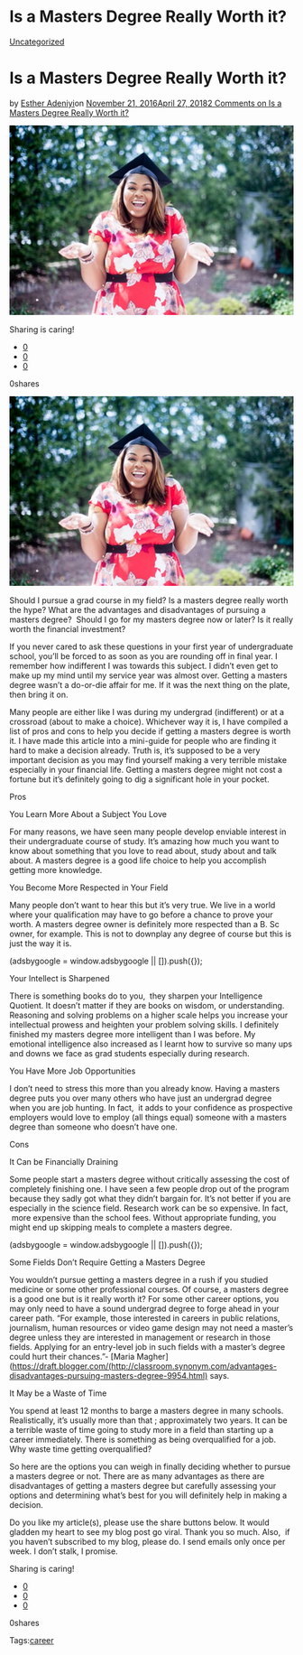 # Is a Masters Degree Really Worth it?

[Uncategorized](https://estheradeniyi.com/category/uncategorized/)
# Is a Masters Degree Really Worth it?

by [Esther Adeniyi](https://estheradeniyi.com/author/esther-adeniyi/)on [November 21, 2016April 27, 2018](https://estheradeniyi.com/is-masters-degree-really-worth-i/)[2 Comments on Is a Masters Degree Really Worth it?](https://estheradeniyi.com/is-masters-degree-really-worth-i/#comments)

![](images/freshgraduate.jpeg)

Sharing is caring!

- [0](https://www.facebook.com/sharer/sharer.php?u=https%3A%2F%2Festheradeniyi.com%2Fis-masters-degree-really-worth-i%2F&amp;t=Is%20a%20Masters%20Degree%20Really%20Worth%20it%3F)
- [0](https://twitter.com/intent/tweet?text=Is%20a%20Masters%20Degree%20Really%20Worth%20it%3F&amp;url=https%3A%2F%2Festheradeniyi.com%2Fis-masters-degree-really-worth-i%2F)
- [0](#)

0shares

[![Woman expressing excitement after barging a masters degree](images/freshgraduate.jpeg)](images/freshgraduate.jpeg)

 Should I pursue a grad course in my field? Is a masters degree really worth the hype? What are the advantages and disadvantages of pursuing a masters degree? &#xA0;Should I go for my masters degree now or later? Is it really worth the financial investment?

If you never cared to ask these questions in your first year of undergraduate school, you&#x2019;ll be forced to as soon as you are rounding off in final year. I remember how indifferent I was towards this subject. I didn&#x2019;t even get to make up my mind until my service year was almost over. Getting a masters degree wasn&#x2019;t a do-or-die affair for me. If it was the next thing on the plate, then bring it on.

Many people are either like I was during my undergrad (indifferent) or at a crossroad (about to make a choice). Whichever way it is, I have compiled a list of pros and cons to help you decide if getting a masters degree is worth it. I have made this article into a mini-guide for people who are finding it hard to make a decision already. Truth is, it&#x2019;s supposed to be a very important decision as you may find yourself making a very terrible mistake especially in your financial life. Getting a masters degree might not cost a fortune but it&#x2019;s definitely going to dig a significant hole in your pocket.

Pros

You Learn More About a Subject You Love

For many reasons, we have seen many people develop enviable interest in their undergraduate course of study. It&#x2019;s amazing how much you want to know about something that you love to read about, study about and talk about. A masters degree is a good life choice to help you accomplish getting more knowledge.

You Become More Respected in Your Field

Many people don&#x2019;t want to hear this but it&#x2019;s very true. We live in a world where your qualification may have to go before a chance to prove your worth. A masters degree owner is definitely more respected than a B. Sc owner, for example. This is not to downplay any degree of course but this is just the way it is.

 (adsbygoogle = window.adsbygoogle || []).push({});

Your Intellect is Sharpened

There is something books do to you, &#xA0;they sharpen your Intelligence Quotient. It doesn&#x2019;t matter if they are books on wisdom, or understanding. Reasoning and solving problems on a higher scale helps you increase your intellectual prowess and heighten your problem solving skills. I definitely finished my masters degree more intelligent than I was before. My emotional intelligence also increased as I learnt how to survive so many ups and downs we face as grad students especially during research.

You Have More Job Opportunities

I don&#x2019;t need to stress this more than you already know. Having a masters degree puts you over many others who have just an undergrad degree when you are job hunting. In fact, &#xA0;it adds to your confidence as prospective employers would love to employ (all things equal) someone with a masters degree than someone who doesn&#x2019;t have one.

Cons

It Can be Financially Draining

Some people start a masters degree without critically assessing the cost of completely finishing one. I have seen a few people drop out of the program because they sadly got what they didn&#x2019;t bargain for. It&#x2019;s not better if you are especially in the science field. Research work can be so expensive. In fact, &#xA0;more expensive than the school fees. Without appropriate funding, you might end up skipping meals to complete a masters degree.

 (adsbygoogle = window.adsbygoogle || []).push({});

Some Fields Don&#x2019;t Require Getting a Masters Degree

You wouldn&#x2019;t pursue getting a masters degree in a rush if you studied medicine or some other professional courses. Of course, a masters degree is a good one but is it really worth it? For some other career options, you may only need to have a sound undergrad degree to forge ahead in your career path. &#x201C;For example, those interested in careers in public relations, journalism, human resources or video game design may not need a master&#x2019;s degree unless they are interested in management or research in those fields. Applying for an entry-level job in such fields with a master&#x2019;s degree could hurt their chances.&#x201D;- [Maria Magher](https://draft.blogger.com/(http://classroom.synonym.com/advantages-disadvantages-pursuing-masters-degree-9954.html) says.

It May be a Waste of Time

You spend at least 12 months to barge a masters degree in many schools. Realistically, it&#x2019;s usually more than that ; approximately two years. It can be a terrible waste of time going to study more in a field than starting up a career immediately. There is something as being overqualified for a job. Why waste time getting overqualified?

So here are the options you can weigh in finally deciding whether to pursue a masters degree or not. There are as many advantages as there are disadvantages of getting a masters degree but carefully assessing your options and determining what&#x2019;s best for you will definitely help in making a decision.

Do you like my article(s), please use the share buttons below. It would gladden my heart to see my blog post go viral. Thank you so much. Also, &#xA0;if you haven&#x2019;t subscribed to my blog, please do. I send emails only once per week. I don&#x2019;t stalk, I promise.

Sharing is caring!

- [0](https://www.facebook.com/sharer/sharer.php?u=https%3A%2F%2Festheradeniyi.com%2Fis-masters-degree-really-worth-i%2F&amp;t=Is%20a%20Masters%20Degree%20Really%20Worth%20it%3F)
- [0](https://twitter.com/intent/tweet?text=Is%20a%20Masters%20Degree%20Really%20Worth%20it%3F&amp;url=https%3A%2F%2Festheradeniyi.com%2Fis-masters-degree-really-worth-i%2F)
- [0](#)

0shares

Tags:[career](https://estheradeniyi.com/tag/career/)